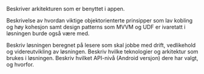 Beskriver arkitekturen som er benyttet i appen.

Beskrivelse av hvordan viktige objektorienterte prinsipper som
lav kobling og høy kohesjon samt design patterns som MVVM
og UDF er ivaretatt i løsningen burde også være med.

Beskriv løsningen beregnet på lesere som skal jobbe med drift,
vedlikehold og videreutvikling av løsningen. Beskriv hvilke
teknologier og arkitektur som brukes i løsningen. Beskriv hvilket
API-nivå (Android versjon) dere har valgt, og hvorfor.
